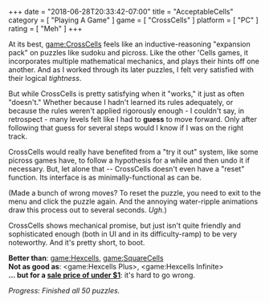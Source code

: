 +++
date = "2018-06-28T20:33:42-07:00"
title = "AcceptableCells"
category = [ "Playing A Game" ]
game = [ "CrossCells" ]
platform = [ "PC" ]
rating = [ "Meh" ]
+++

At its best, <game:CrossCells> feels like an inductive-reasoning "expansion pack" on puzzles like sudoku and picross.  Like the other 'Cells games, it incorporates multiple mathematical mechanics, and plays their hints off one another.  And as I worked through its later puzzles, I felt very satisfied with their logical <i>tightness</i>.

But while CrossCells is pretty satisfying when it "works," it just as often "doesn't."  Whether because I hadn't learned its rules adequately, or because the rules weren't applied rigorously enough - I couldn't say, in retrospect - many levels felt like I had to <b>guess</b> to move forward.  Only after following that guess for several steps would I know if I was on the right track.

CrossCells would really have benefited from a "try it out" system, like some picross games have, to follow a hypothesis for a while and then undo it if necessary.  But, let alone that -- CrossCells doesn't even have a "reset" function.  Its interface is as minimally-functional as can be.

(Made a bunch of wrong moves?  To reset the puzzle, you need to exit to the menu and click the puzzle again.  And the annoying water-ripple animations draw this process out to several seconds.  <i>Ugh.</i>)

CrossCells shows mechanical promise, but just isn't quite friendly and sophisticated enough (both in UI and in its difficulty-ramp) to be very noteworthy.  And it's pretty short, to boot.

<b>Better than</b>: <game:Hexcells>, <game:SquareCells>  
<b>Not as good as</b>: <game:Hexcells Plus>, <game:Hexcells Infinite>  
<b>... but for a <a href="https://store.steampowered.com/app/632000/CrossCells/">sale price of under $1</a></b>: it's hard to go wrong.

<i>Progress: Finished all 50 puzzles.</i>

